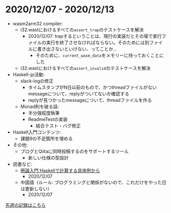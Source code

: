 # 2020/12/07 - 2020/12/13

- wasm2arm32 compiler:
    - i32.wastにおけるすべての`assert_trap`のテストケースを解決
        - 2020/12/07: trapするということは、現行の実装だとその場で実行ファイルの実行を終了させなければならない。そのためには別ファイルに書き出さないといけない、ってことか...
            - そのために、`current_wasm_data`をメモリーに持っておくことにした
    - i32.wastにおけるすべての`assert_invalid`のテストケースを解決
- Haskell-jp活動:
    - slack-logの修正
        - タイムスタンプがN日以前のもので、かつthreadファイルがないmessageについて、replyがついてないか確認する
        - replyが見つかったmessageについて、threadファイルを作る
    - Monad則を破る話:
        - 半分強程度執筆
        - ReadmeTestの実装
            - 結合テスト・バグ修正
- Haskell入門コンテンツ:
    - 課題9の不足箇所を埋める
- その他:
    - ブログとQiitaに同時投稿するのをサポートするツール
        - 新しい仕様の型設計
- 読書など:
    - [圏論入門 Haskellで計算する具体例から](https://www.nippyo.co.jp/shop/book/8340.html)
        - 2020/12/07
    - 中国語（ルール: プログラミングと関係がないので、これだけをやった日は更新しない）
        - 2020/12/07

[先週の記録はこちら](https://github.com/igrep/daily-commits/blob/6eb1401b86ee228594e2dc9837b26abedbc08a35/yesterday.md)
